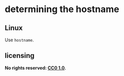 # determining the hostname
## Linux
Use `hostname`.

## licensing
**No rights reserved: [CC0 1.0](https://creativecommons.org/publicdomain/zero/1.0/).**
